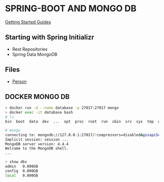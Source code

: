 # SPRING-BOOT AND MONGO DB
[Getting Started Guides](https://spring.io/guides/gs/accessing-mongodb-data-rest/)

## Starting with Spring Initializr
- Rest Repositories
- Spring Data MongoDB


## Files
- [Person](src/main/java/com/example/mongodb/model/Person.java)


## DOCKER MONGO DB
```bash
> docker run -d --name database -p 27017:27017 mongo
> docker exec -it database bash
# ls
bin  boot  data  dev  ...  opt  proc  root  run  sbin  srv  sys  tmp  usr  var

# mongo
connecting to: mongodb://127.0.0.1:27017/?compressors=disabled&gssapiServiceName=mongodb
Implicit session: session ...
MongoDB server version: 4.4.4
Welcome to the MongoDB shell.
...

> show dbs
admin   0.000GB
config  0.000GB
local   0.000GB
```